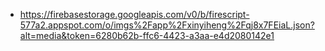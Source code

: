 - https://firebasestorage.googleapis.com/v0/b/firescript-577a2.appspot.com/o/imgs%2Fapp%2Fxinyiheng%2Fqj8x7FEiaL.json?alt=media&token=6280b62b-ffc6-4423-a3aa-e4d2080142e1

